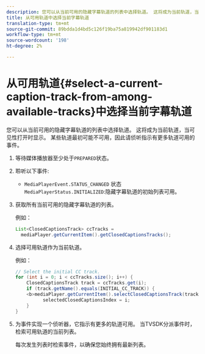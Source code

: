 ```yaml
---
description: 您可以从当前可用的隐藏字幕轨道的列表中选择轨道。 这将成为当前轨道，当可见性打开时显示。 某些轨道最初可能不可用，因此请侦听指示有更多轨道可用的事件。
title: 从可用轨道中选择当前字幕轨道
translation-type: tm+mt
source-git-commit: 89bdda1d4bd5c126f19ba75a819942df901183d1
workflow-type: tm+mt
source-wordcount: '198'
ht-degree: 2%

---
```



# 从可用轨道{#select-a-current-caption-track-from-among-available-tracks}中选择当前字幕轨道

您可以从当前可用的隐藏字幕轨道的列表中选择轨道。 这将成为当前轨道，当可见性打开时显示。 某些轨道最初可能不可用，因此请侦听指示有更多轨道可用的事件。

1. 等待媒体播放器至少处于`PREPARED`状态。
1. 聆听以下事件:

   * `MediaPlayerEvent.STATUS_CHANGED` 状态 `MediaPlayerStatus.INITIALIZED`:隐藏字幕轨道的初始列表可用。

1. 获取所有当前可用的隐藏字幕轨道的列表。

   例如：

   ```java
   List<ClosedCaptionsTrack> ccTracks = 
     mediaPlayer.getCurrentItem().getClosedCaptionsTracks();
   ```

1. 选择可用轨道作为当前轨道。

   例如：

   ```java
   // Select the initial CC track. 
   for (int i = 0; i < ccTracks.size(); i++) { 
       ClosedCaptionsTrack track = ccTracks.get(i); 
       if (track.getName().equals(INITIAL_CC_TRACK)) { 
       <b>mediaPlayer.getCurrentItem().selectClosedCaptionsTrack(track);</b> 
             selectedClosedCaptionsIndex = i; 
       } 
   }
   ```

1. 为事件实现一个侦听器，它指示有更多的轨道可用。 当TVSDK分派事件时，检索可用轨道的当前列表。

   每次发生列表时检索事件，以确保您始终拥有最新列表。